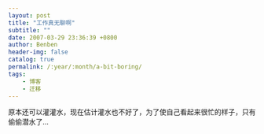 ```yaml
---
layout: post
title: "工作真无聊啊"
subtitle: ""
date: 2007-03-29 23:36:39 +0800
author: Benben
header-img: false
catalog: true
permalink: /:year/:month/a-bit-boring/
tags:
    - 博客
    - 迁移
---
```


原本还可以灌灌水，现在估计灌水也不好了，为了使自己看起来很忙的样子，只有偷偷潜水了...